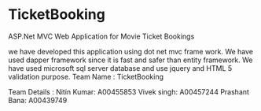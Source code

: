 # TicketBooking



ASP.Net MVC Web Application for Movie Ticket Bookings

we have developed this application using dot net mvc frame work. We have used dapper framework since it is fast and safer than entity framework.
We have used microsoft sql server database and use jquery and HTML 5 validation purpose.
Team Name : TicketBooking

Team Details : 
Nitin Kumar:  A00455853
Vivek singh: A00457244
Prashant Bana: A00439749

